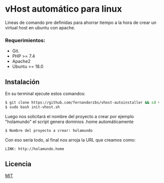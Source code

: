 # vHost automático para linux

Lineas de comando pre definidas para ahorrar tiempo a la hora de crear un virtual host en ubuntu con apache.
### Requerimientos:

- Git.
- PHP >= 7.4
- Apache2
- Ubuntu >= 18.0


## Instalación
En su terminal ejecute estos comandos:

```bash
$ git clone https://github.com/fernandorzbs/vhost-autoinstaller && cd vhost-autoinstaller
$ sudo bash init-vhost.sh
```
Luego nos solicitará el nombre del proyecto a crear por ejemplo "holamundo" el script genera dominios .home automáticamente

```bash
$ Nombre del proyecto a crear: holamundo
```
Con eso sería todo, al final nos arroja la URL que creamos como:

```bash
LINK: http://holamundo.home
```
## Licencia
[MIT](https://choosealicense.com/licenses/mit/)